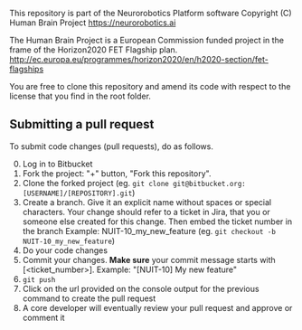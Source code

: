 This repository is part of the Neurorobotics Platform software
Copyright (C) Human Brain Project
https://neurorobotics.ai

The Human Brain Project is a European Commission funded project
in the frame of the Horizon2020 FET Flagship plan.
http://ec.europa.eu/programmes/horizon2020/en/h2020-section/fet-flagships

You are free to clone this repository and amend its code with respect to
the license that you find in the root folder.

## Submitting a pull request

To submit code changes (pull requests), do as follows.

0. Log in to Bitbucket
1. Fork the project: "+" button, "Fork this repository".
2. Clone the forked project (eg. ```git clone git@bitbucket.org:[USERNAME]/[REPOSITORY].git```)
3. Create a branch. Give it an explicit name without spaces or special characters. Your change should refer to a ticket in Jira, that you or someone else created for this change. Then embed the ticket number in the branch
 Example: NUIT-10_my_new_feature
 (eg. ```git checkout -b NUIT-10_my_new_feature```)
4. Do your code changes
5. Commit your changes. 
  **Make sure** your commit message starts with [<ticket_number>].
   Example: "[NUIT-10] My new feature"
6. ```git push```
7. Click on the url provided on the console output for the previous command to create the pull request
8. A core developer will eventually review your pull request and approve or comment it


